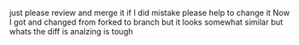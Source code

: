 just please review and merge it if I did mistake please help to change it
Now I got and changed from forked to branch but it looks somewhat similar but whats the diff is analzing is tough
